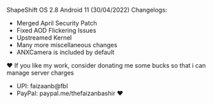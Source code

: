 ShapeShift OS 2.8 Android 11 (30/04/2022) Changelogs:
- Merged April Security Patch
- Fixed AOD Flickering Issues
- Upstreamed Kernel
- Many more miscellaneous changes
- ANXCamera is included by default


❤️ If you like my work, consider donating me some bucks so that i can manage server charges
- UPI: faizaanb@fbl
- PayPal: paypal.me/thefaizanbashir ❤️
